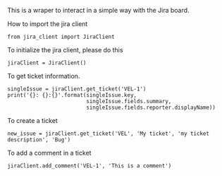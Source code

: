This is a wraper to interact in a simple way with the Jira board.

How to import the jira client
```
from jira_client import JiraClient
```

To initialize the jira client, please do this
```
jiraClient = JiraClient()
```

To get ticket information.
```
singleIssue = jiraClient.get_ticket('VEL-1')
print('{}: {}:{}'.format(singleIssue.key,
                         singleIssue.fields.summary,
                         singleIssue.fields.reporter.displayName))
```

To create a ticket
```
new_issue = jiraClient.get_ticket('VEL', 'My ticket', 'my ticket description', 'Bug')
```

To add a comment in a ticket
```
jiraClient.add_comment('VEL-1', 'This is a comment')
```
